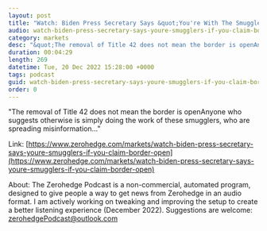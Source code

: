 ```yaml
---
layout: post
title: "Watch: Biden Press Secretary Says &quot;You're With The Smugglers If You Claim Border Is Open&quot;"
audio: watch-biden-press-secretary-says-youre-smugglers-if-you-claim-border-open-0
category: markets
desc: "&quot;The removal of Title 42 does not mean the border is openAnyone who suggests otherwise is simply doing the work of these smugglers, who are spreading misinformation...&quot;"
duration: 00:04:29
length: 269
datetime: Tue, 20 Dec 2022 15:28:00 +0000
tags: podcast
guid: watch-biden-press-secretary-says-youre-smugglers-if-you-claim-border-open-0
order: 0
---
```

&quot;The removal of Title 42 does not mean the border is openAnyone who suggests otherwise is simply doing the work of these smugglers, who are spreading misinformation...&quot;

Link: [https://www.zerohedge.com/markets/watch-biden-press-secretary-says-youre-smugglers-if-you-claim-border-open](https://www.zerohedge.com/markets/watch-biden-press-secretary-says-youre-smugglers-if-you-claim-border-open)

About: The Zerohedge Podcast is a non-commercial, automated program, designed to give people a way to get news from Zerohedge in an audio format.  I am actively working on tweaking and improving the setup to create a better listening experience (December 2022).  Suggestions are welcome: [zerohedgePodcast@outlook.com](mailto:zerohedgePodcast@outlook.com)